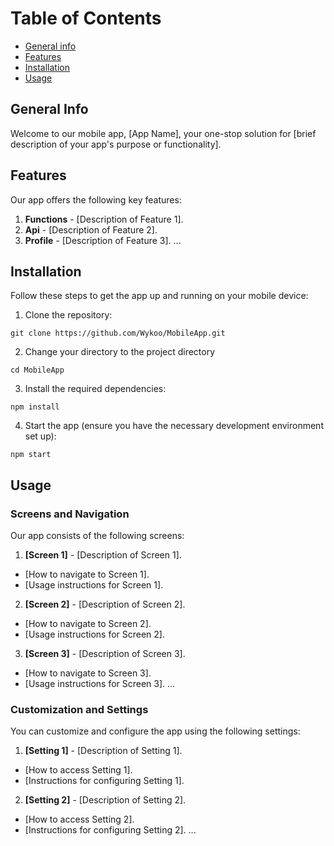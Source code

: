 # Table of Contents
* [General info](#General-info)
* [Features](#Features)
* [Installation](#Installation)
* [Usage](#Usage)

## General Info
Welcome to our mobile app, [App Name], your one-stop solution for [brief description of your app's purpose or functionality].

## Features
Our app offers the following key features:

1. **Functions** - [Description of Feature 1].
2. **Api** - [Description of Feature 2].
3. **Profile** - [Description of Feature 3].
   ...

## Installation
Follow these steps to get the app up and running on your mobile device:

1. Clone the repository:
```
git clone https://github.com/Wykoo/MobileApp.git
```

2. Change your directory to the project directory
```
cd MobileApp
```

3. Install the required  dependencies:
```
npm install
```

4. Start the app (ensure you have the necessary development environment set up):
```
npm start
```

## Usage
### Screens and Navigation

Our app consists of the following screens:

1. **[Screen 1]** - [Description of Screen 1].
- [How to navigate to Screen 1].
- [Usage instructions for Screen 1].

2. **[Screen 2]** - [Description of Screen 2].
- [How to navigate to Screen 2].
- [Usage instructions for Screen 2].

3. **[Screen 3]** - [Description of Screen 3].
- [How to navigate to Screen 3].
- [Usage instructions for Screen 3].
...

### Customization and Settings

You can customize and configure the app using the following settings:

1. **[Setting 1]** - [Description of Setting 1].
- [How to access Setting 1].
- [Instructions for configuring Setting 1].

2. **[Setting 2]** - [Description of Setting 2].
- [How to access Setting 2].
- [Instructions for configuring Setting 2].
...


